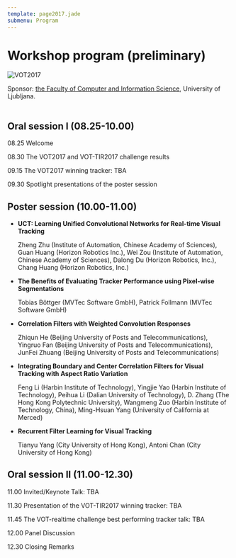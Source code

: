 ```yaml
---
template: page2017.jade
submenu: Program
---
```


# Workshop program (preliminary)

<img class="logo float-right frame" src="/img/org/logo_ljubljana.png" alt="VOT2017" />


Sponsor: <a href="https://www.fri.uni-lj.si/">the Faculty of Computer and Information Science</a>, University of Ljubljana.
<br><br>

## Oral session I (08.25-10.00)

08.25 	Welcome

08.30 	The VOT2017 and VOT-TIR2017 challenge results

09.15 	The VOT2017 winning tracker: TBA

09.30 	Spotlight presentations of the poster session

## Poster session (10.00-11.00)

 * **UCT: Learning Unified Convolutional Networks for Real-time Visual Tracking**

   Zheng Zhu (Institute of Automation, Chinese Academy of Sciences), Guan Huang (Horizon Robotics Inc.), Wei Zou (Institute of Automation, Chinese Academy of Sciences), Dalong Du (Horizon Robotics, Inc.), Chang Huang (Horizon Robotics, Inc.)

 * **The Benefits of Evaluating Tracker Performance using Pixel-wise Segmentations**

   Tobias Böttger (MVTec Software GmbH), Patrick Follmann (MVTec Software GmbH)

 * **Correlation Filters with Weighted Convolution Responses**

   Zhiqun He (Beijing University of Posts and Telecommunications), Yingruo Fan (Beijing University of Posts and Telecommunications), JunFei Zhuang (Beijing University of Posts and Telecommunications)

 * **Integrating Boundary and Center Correlation Filters for Visual Tracking with Aspect Ratio Variation**

   Feng Li (Harbin Institute of Technology), Yingjie Yao (Harbin Institute of Technology), Peihua Li (Dalian University of Technology), D. Zhang (The Hong Kong Polytechnic University), Wangmeng Zuo (Harbin Institute of Technology, China), Ming-Hsuan Yang (University of California at Merced)

 * **Recurrent Filter Learning for Visual Tracking**

   Tianyu Yang (City University of Hong Kong), Antoni Chan (City University of Hong Kong)


## Oral session II (11.00-12.30)

11.00 	Invited/Keynote Talk: TBA

11.30 	Presentation of the VOT-TIR2017 winning tracker: TBA

11.45 	The VOT-realtime challenge best performing tracker talk: TBA

12.00 	Panel Discussion

12.30 	Closing Remarks

